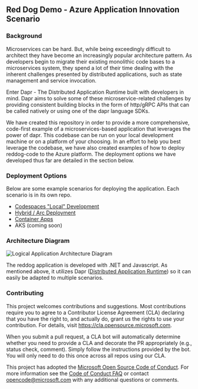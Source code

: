 ## Red Dog Demo - Azure Application Innovation Scenario

### Background

Microservices can be hard. But, while being exceedingly difficult to architect they have become an increasingly popular architecture pattern. As developers begin to migrate their existing monolithic code bases to a microservices system, they spend a lot of their time dealing with the inherent challenges presented by distributed applications, such as state management and service invocation.

Enter Dapr - The Distributed Application Runtime built with developers in mind. Dapr aims to solve some of these microservice-related challenges by providing consistent building blocks in the form of http/gRPC APIs that can be called natively or using one of the dapr language SDKs.

We have created this repository in order to provide a more comprehensive, code-first example of a microservices-based application that leverages the power of dapr. This codebase can be run on your local development machine or on a platform of your choosing. In an effort to help you best leverage the codebase, we have also created examples of how to deploy reddog-code to the Azure platform. The deployment options we have developed thus far are detailed in the section below. 

### Deployment Options

Below are some example scenarios for deploying the application. Each scenario is in its own repo.

* [Codespaces "Local" Development](docs/local-dev.md)
* [Hybrid / Arc Deployment](https://github.com/Azure/reddog-hybrid-arc)
* [Container Apps](https://github.com/Azure/reddog-containerapps)
* AKS (coming soon)

### Architecture Diagram

![Logical Application Architecture Diagram](assets/reddog_code.png)

The reddog application is developed with .NET and Javascript. As mentioned above, it utilizes Dapr ([Distributed Application Runtime](https://dapr.io)) so it can easily be adapted to multiple scenarios. 

### Contributing

This project welcomes contributions and suggestions.  Most contributions require you to agree to a
Contributor License Agreement (CLA) declaring that you have the right to, and actually do, grant us
the rights to use your contribution. For details, visit https://cla.opensource.microsoft.com.

When you submit a pull request, a CLA bot will automatically determine whether you need to provide
a CLA and decorate the PR appropriately (e.g., status check, comment). Simply follow the instructions
provided by the bot. You will only need to do this once across all repos using our CLA.

This project has adopted the [Microsoft Open Source Code of Conduct](https://opensource.microsoft.com/codeofconduct/).
For more information see the [Code of Conduct FAQ](https://opensource.microsoft.com/codeofconduct/faq/) or
contact [opencode@microsoft.com](mailto:opencode@microsoft.com) with any additional questions or comments.
